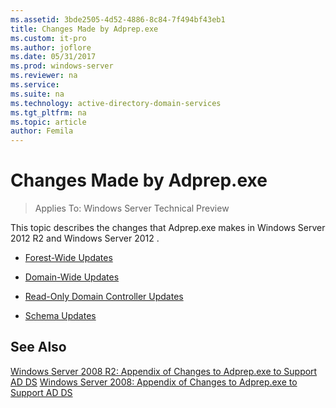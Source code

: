 ```yaml
---
ms.assetid: 3bde2505-4d52-4886-8c84-7f494bf43eb1
title: Changes Made by Adprep.exe
ms.custom: it-pro
ms.author: joflore
ms.date: 05/31/2017
ms.prod: windows-server
ms.reviewer: na
ms.service: 
ms.suite: na
ms.technology: active-directory-domain-services
ms.tgt_pltfrm: na
ms.topic: article
author: Femila
---
```

# Changes Made by Adprep.exe

>Applies To: Windows Server Technical Preview

This topic describes the changes that Adprep.exe makes in  Windows Server 2012 R2  and  Windows Server 2012 .  
  
-   [Forest-Wide Updates](../../../ad-ds/deploy/RODC/Forest-Wide-Updates.md)  
  
-   [Domain-Wide Updates](../../../ad-ds/deploy/Domain-Wide-Updates.md)  
  
-   [Read-Only Domain Controller Updates](../../../ad-ds/deploy/RODC/Read-Only-Domain-Controller-Updates.md)  
  
-   [Schema Updates](../../../ad-ds/deploy/Schema-Updates.md)  
  
## See Also  
[Windows Server 2008 R2: Appendix of Changes to Adprep.exe to Support AD DS](https://technet.microsoft.com/library/dd378876(v=ws.10).aspx)  
[Windows Server 2008: Appendix of Changes to Adprep.exe to Support AD DS](https://technet.microsoft.com/library/cc770703(v=ws.10).aspx)  
  


